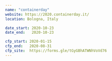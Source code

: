 ```yaml
---
name: "containerday"
website: https://2020.containerday.it/
location: Bologna, Italy

date_start: 2020-10-23
date_end:   2020-10-23

cfp_start: 2020-01-15
cfp_end:   2020-08-31
cfp_site:  https://forms.gle/tGyGBhATWNhVoVd76
---
```

